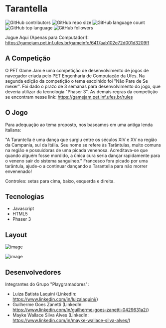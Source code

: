 # Tarantella 
![GitHub contributors](https://img.shields.io/github/contributors/luizalaquini/Tarantella-PET_GAME_JAM_2023) 
![GitHub repo size](https://img.shields.io/github/repo-size/luizalaquini/Tarantella-PET_GAME_JAM_2023)
![GitHub language count](https://img.shields.io/github/languages/count/luizalaquini/Tarantella-PET_GAME_JAM_2023)
![GitHub top language](https://img.shields.io/github/languages/top/luizalaquini/Tarantella-PET_GAME_JAM_2023)
![GitHub followers](https://img.shields.io/github/followers/luizalaquini?label=follow&style=social)

Jogue Aqui (Apenas para Computador!): https://gamejam.pet.inf.ufes.br/gameinfo/6417aab102e72d001d3209ff

## A Competição
O PET Game Jam é uma competição de desenvolvimento de jogos de navegador criada pelo PET Engenharia de Computação da Ufes. Na segunda edição da competição o tema escolhido foi "Não Pare de Se mexer". Foi dado o prazo de 3 semanas para desenvolvimento do jogo, que deveria utilizar da tecnologia "Phaser 3". As demais regras da competição se encontram nesse link: 
https://gamejam.pet.inf.ufes.br/rules

## O Jogo
Para adequação ao tema proposto, nos baseamos em uma antiga lenda italiana:

"A Tarantella é uma dança que surgiu entre os séculos XIV e XV na região da Campania, sul da Itália. Seu nome se refere às Tarântulas, muito comuns na região e possuidoras de uma picada venenosa. Acreditava-se que quando alguém fosse mordido, a única cura seria dançar rapidamente para o veneno sair do sistema sanguíneo."
Francesco fora picado por uma tarântula, ajude-o a continuar dançando a Tarantella para não morrer envenenado!

Controles: setas para cima, baixo, esquerda e direita.

## Tecnologias 
- Javascript
- HTML5
- Phaser 3

## Layout
![image](https://user-images.githubusercontent.com/72242547/227654546-d72dcb9b-365a-4cfe-9e30-3c358fdf0012.png)

![image](https://user-images.githubusercontent.com/72242547/227654789-f9152df1-d0ee-408d-8f82-13b86236d42a.png)


## Desenvolvedores
Integrantes do Grupo "Playgramadores":
- Luiza Batista Laquini (LinkedIn: https://www.linkedin.com/in/luizalaquini/)
- Guilherme Goes Zanetti (LinkedIn: https://www.linkedin.com/in/guilherme-goes-zanetti-0429631a2/)
- Mayke Wallace Silva Alves (LinkedIn: https://www.linkedin.com/in/mayke-wallace-silva-alves/)
